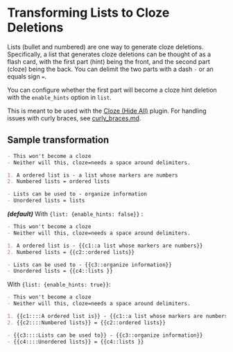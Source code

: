 # Transforming Lists to Cloze Deletions

Lists (bullet and numbered) are one way to generate cloze deletions. Specifically, a list that generates cloze deletions can be thought of as a flash card, with the first part (hint) being the front, and the second part (cloze) being the back. You can delimit the two parts with a dash `-` or an equals sign `=`.

You can configure whether the first part will become a cloze hint deletion with the `enable_hints` option in `list`.

This is meant to be used with the [Cloze (Hide All)](https://ankiweb.net/shared/info/838763277) plugin. For handling issues with curly braces, see [curly_braces.md](./curly_braces.md).

## Sample transformation

```markdown
- This won't become a cloze
- Neither will this, cloze=needs a space around delimiters.

1. A ordered list is - a list whose markers are numbers
2. Numbered lists = ordered lists

- Lists can be used to - organize information
- Unordered lists = lists
```

**_(default)_** With `{list: {enable_hints: false}}` :

```markdown
- This won't become a cloze
- Neither will this, cloze=needs a space around delimiters.

1. A ordered list is - {{c1::a list whose markers are numbers}}
2. Numbered lists = {{c2::ordered lists}}

- Lists can be used to - {{c3::organize information}}
- Unordered lists = {{c4::lists }}
```

With `{list: {enable_hints: true}}`:

```markdown
- This won't become a cloze
- Neither will this, cloze=needs a space around delimiters.

1. {{c1::::A ordered list is}} - {{c1::a list whose markers are numbers}}
2. {{c2::::Numbered lists}} = {{c2::ordered lists}}

- {{c3::::Lists can be used to}} - {{c3::organize information}}
- {{c4::::Unordered lists}} = {{c4::lists }}
```
